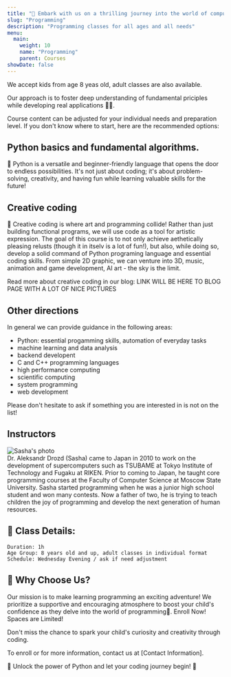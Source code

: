 ```yaml
---
title: "🚀 Embark with us on a thrilling journey into the world of computer programming!"
slug: "Programming"
description: "Programming classes for all ages and all needs"
menu:
  main:
    weight: 10
    name: "Programming"
    parent: Courses
showDate: false
---
```


We accept kids from age 8 yeas old, adult classes are also available.

Our approach is to foster deep understanding of fundamental priciples while developing real applications 👩‍💻.

Course content can be adjusted for your individual needs and preparation level. If you don't know where to start, here are the recommended options:

## Python basics and fundamental algorithms.

🐍 Python is a versatile and beginner-friendly language that opens the door to endless possibilities. It's not just about coding; it's about problem-solving, creativity, and having fun while learning valuable skills for the future!

## Creative coding

🎨 Creative coding is where art and programming collide!
Rather than just building functional programs, we will use code as a tool for artistic expression.
The goal of this course is to not only achieve aethetically pleasing relusts (though it in itselv is a lot of fun!),
but also, while doing so, develop a solid command of Python programing language and essential coding skills.
From simple 2D graphic, we can venture into 3D, music, animation and game development, AI art - the sky is the limit.

Read more about creative coding in our blog: LINK WILL BE HERE TO BLOG PAGE WITH A LOT OF NICE PICTURES

## Other directions

In general we can provide guidance in the following areas:

- Python: essential progamming skills, automation of everyday tasks
- machine learning and data analysis
- backend developent
- C and C++ programming languages
- high performance computing
- scientific computing
- system programming
- web development

Please don't hesitate to ask if something you are interested in is not on the list!

## Instructors
<div class="">
    <div class="md:flex mt-0">
      <div class="md:shrink-0 mt=0 mr-4" >
        <img class="w-full object-cover md:h-full md:w-48 mt-0"
         src="/images/sasha.jpg"
         alt="Sasha's photo">
      </div>
      <div class="">
        Dr. Aleksandr Drozd (Sasha) came  to Japan in 2010 to work on the development of supercomputers such as TSUBAME at Tokyo Institute of Technology and Fugaku at RIKEN. Prior to coming to Japan, he taught core programming courses at the Faculty of Computer Science at Moscow State University. Sasha started programming when he was a junior high school student and won many contests. Now a father of two, he is trying to teach children the joy of programming and develop the next generation of human resources.
      </div>
    </div>
  </div>

## 📅 Class Details:

    Duration: 1h
    Age Group: 8 years old and up, adult classes in individual format
    Schedule: Wednesday Evening / ask if need adjustment

## 🌟 Why Choose Us?

Our mission is to make learning programming an exciting adventure! We prioritize a supportive and encouraging atmosphere to boost your child's confidence as they delve into the world of programming🎉.  Enroll Now! Spaces are Limited!

Don't miss the chance to spark your child's curiosity and creativity through coding.

To enroll or for more information, contact us at [Contact Information].

🚀 Unlock the power of Python and let your coding journey begin! 🚀
